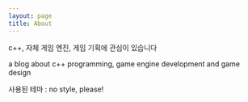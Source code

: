 ```yaml
---
layout: page
title: About
---
```


c++, 자체 게임 엔진, 게임 기획에 관심이 있습니다


a blog about c++ programming, game engine development and game design  


사용된 테마 : no style, please!